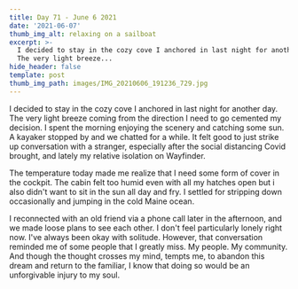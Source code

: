 ```yaml
---
title: Day 71 - June 6 2021
date: '2021-06-07'
thumb_img_alt: relaxing on a sailboat
excerpt: >-
  I decided to stay in the cozy cove I anchored in last night for another day.
  The very light breeze...
hide_header: false
template: post
thumb_img_path: images/IMG_20210606_191236_729.jpg
---
```


I decided to stay in the cozy cove I anchored in last night for another day. The very light breeze coming from the direction I need to go cemented my decision. I spent the morning enjoying the scenery and catching some sun. A kayaker stopped by and we chatted for a while. It felt good to just strike up conversation with a stranger, especially after the social distancing Covid brought, and lately my relative isolation on Wayfinder.

The temperature today made me realize that I need some form of cover in the cockpit. The cabin felt too humid even with all my hatches open but i also didn't want to sit in the sun all day and fry. I settled for stripping down occasionally and jumping in the cold Maine ocean.

I reconnected with an old friend via a phone call later in the afternoon, and we made loose plans to see each other. I don't feel particularly lonely right now. I've always been okay with solitude. However, that conversation reminded me of some people that I greatly miss. My people. My community. And though the thought crosses my mind, tempts me, to abandon this dream and return to the familiar, I know that doing so would be an unforgivable injury to my soul.
